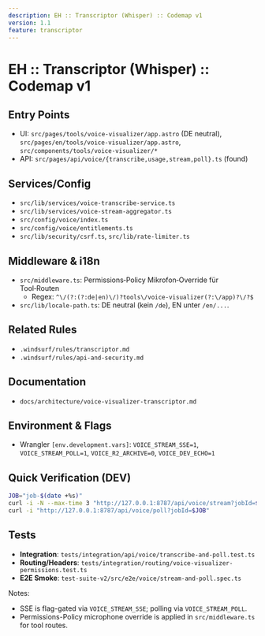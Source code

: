 ```yaml
---
description: EH :: Transcriptor (Whisper) :: Codemap v1
version: 1.1
feature: transcriptor
---
```


# EH :: Transcriptor (Whisper) :: Codemap v1

## Entry Points

- UI: `src/pages/tools/voice-visualizer/app.astro` (DE neutral), `src/pages/en/tools/voice-visualizer/app.astro`, `src/components/tools/voice-visualizer/*`
- API: `src/pages/api/voice/{transcribe,usage,stream,poll}.ts` (found)

## Services/Config

- `src/lib/services/voice-transcribe-service.ts`
- `src/lib/services/voice-stream-aggregator.ts`
- `src/config/voice/index.ts`
- `src/config/voice/entitlements.ts`
- `src/lib/security/csrf.ts`, `src/lib/rate-limiter.ts`

## Middleware & i18n

- `src/middleware.ts`: Permissions‑Policy Mikrofon‑Override für Tool‑Routen
  - Regex: `^\/(?:(?:de|en)\/)?tools\/voice-visualizer(?:\/app)?\/?$`
- `src/lib/locale-path.ts`: DE neutral (kein `/de`), EN unter `/en/...`.

## Related Rules

- `.windsurf/rules/transcriptor.md`
- `.windsurf/rules/api-and-security.md`

## Documentation

- `docs/architecture/voice-visualizer-transcriptor.md`

## Environment & Flags

- Wrangler `[env.development.vars]`: `VOICE_STREAM_SSE=1`, `VOICE_STREAM_POLL=1`, `VOICE_R2_ARCHIVE=0`, `VOICE_DEV_ECHO=1`

## Quick Verification (DEV)

```sh
JOB="job-$(date +%s)"
curl -i -N --max-time 3 "http://127.0.0.1:8787/api/voice/stream?jobId=$JOB"  # expect: 200 + connected
curl -i "http://127.0.0.1:8787/api/voice/poll?jobId=$JOB"                     # expect: 200 JSON snapshot
```

## Tests

- **Integration**: `tests/integration/api/voice/transcribe-and-poll.test.ts`
- **Routing/Headers**: `tests/integration/routing/voice-visualizer-permissions.test.ts`
- **E2E Smoke**: `test-suite-v2/src/e2e/voice/stream-and-poll.spec.ts`

Notes:

- SSE is flag-gated via `VOICE_STREAM_SSE`; polling via `VOICE_STREAM_POLL`.
- Permissions-Policy microphone override is applied in `src/middleware.ts` for tool routes.
